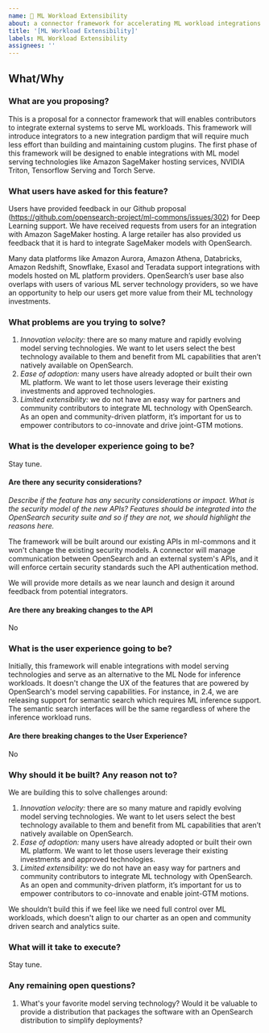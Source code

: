 ```yaml
---
name: 💭 ML Workload Extensibility
about: a connector framework for accelerating ML workload integrations
title: '[ML Workload Extensibility]'
labels: ML Workload Extensibility
assignees: ''
---
```

## What/Why
### What are you proposing?

This is a proposal for a connector framework that will enables contributors to integrate external systems to serve ML workloads. This framework will introduce integrators to a new integration pardigm that will require much less effort than building and maintaining custom plugins. The first phase of this framework will be designed to enable integrations with ML model serving technologies like Amazon SageMaker hosting services, NVIDIA Triton, Tensorflow Serving and Torch Serve.

### What users have asked for this feature?

Users have provided feedback in our Github proposal (https://github.com/opensearch-project/ml-commons/issues/302) for Deep Learning support.  We have received requests from users for an integration with Amazon SageMaker hosting. A large retailer has also provided us feedback that it is hard to integrate SageMaker models with OpenSearch.

Many data platforms like Amazon Aurora, Amazon Athena, Databricks, Amazon Redshift, Snowflake, Exasol and Teradata support integrations with models hosted on ML platform providers. OpenSearch’s user base also overlaps with users of various ML server technology providers, so we have an opportunity to help our users get more value from their ML technology investments.

### What problems are you trying to solve?

1. *Innovation velocity:* there are so many mature and rapidly evolving model serving technologies. We want to let users select the best technology available to them and benefit from ML capabilities that aren’t natively available on OpenSearch.
2. *Ease of adoption:* many users have already adopted or built their own ML platform. We want to let those users leverage their existing investments and approved technologies.
3. *Limited extensibility:* we do not have an easy way for partners and community contributors to integrate ML technology with OpenSearch. As an open and community-driven platform, it’s important for us to empower contributors to co-innovate and drive joint-GTM motions.

### What is the developer experience going to be?

Stay tune.

#### Are there any security considerations? 
_Describe if the feature has any security considerations or impact. What is the security model of the new APIs? Features should be integrated into the OpenSearch security suite and so if they are not, we should highlight the reasons here._

The framework will be built around our existing APIs in ml-commons and it won't change the existing security models. A connector will manage communication between OpenSearch and an external system's APIs, and it will enforce certain security standards such the API authentication method.

We will provide more details as we near launch and design it around feedback from potential integrators.

#### Are there any breaking changes to the API

No

### What is the user experience going to be?

Initially, this framework will enable integrations with model serving technologies and serve as an alternative to the ML Node for inference workloads. It doesn't change the UX of the features that are powered by OpenSearch's model serving capabilities. For instance, in 2.4, we are releasing support for semantic search which requires ML inference support. The semantic search interfaces will be the same regardless of where the inference workload runs.

#### Are there breaking changes to the User Experience?

No

### Why should it be built? Any reason not to?

We are building this to solve challenges around:

1. *Innovation velocity:* there are so many mature and rapidly evolving model serving technologies. We want to let users select the best technology available to them and benefit from ML capabilities that aren’t natively available on OpenSearch.
2. *Ease of adoption:* many users have already adopted or built their own ML platform. We want to let those users leverage their existing investments and approved technologies.
3. *Limited extensibility:* we do not have an easy way for partners and community contributors to integrate ML technology with OpenSearch. As an open and community-driven platform, it’s important for us to empower contributors to co-innovate and enable joint-GTM motions.

We shouldn’t build this if we feel like we need full control over ML workloads, which doesn't align to our charter as an open and community driven search and analytics suite.


### What will it take to execute?

Stay tune.

### Any remaining open questions?

1. What's your favorite model serving technology? Would it be valuable to provide a distribution that packages the software with an OpenSearch distribution to simplify deployments?
